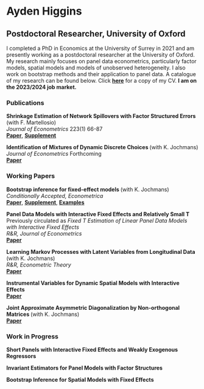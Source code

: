 #  Ayden Higgins
## Postdoctoral Researcher, University of Oxford 
I completed a PhD in Economics at the University of Surrey in 2021 and am presently working as a postdoctoral researcher at the University of Oxford. My research mainly focuses on panel data econometrics, particularly factor models, spatial models and models of unobserved heterogeneity. I also work on bootstrap methods and their application to panel data. A catalogue of my research can be found below. Click <strong><a href="{{ CV.pdf | prepend: '/assets/pdf/CV/CV.pdf' | relative_url | download }}">here</a></strong> for a copy of my CV. <strong> I am on the 2023/2024 job market. </strong>  

### Publications
<b> Shrinkage Estimation of Network Spillovers with Factor Structured Errors </b> (with F. Martellosio) <br> <i> Journal of Econometrics </i> 223(1) 66-87 <br> <strong><a href="{{ Master.pdf | prepend: '/assets/pdf/Shrinkage/Master.pdf' | relative_url | download }}">Paper</a></strong>, <strong><a href="{{ Supplement.pdf | prepend: '/assets/pdf/Shrinkage/Supplement.pdf' | relative_url | download }}">Supplement</a></strong>

<b> Identification of Mixtures of Dynamic Discrete Choices </b> (with K. Jochmans) <br> <i> Journal of Econometrics </i> Forthcoming <br> <strong><a href="{{ Mixture.pdf | prepend: '/assets/pdf/Mixture/Mixture.pdf' | relative_url | download }}">Paper</a></strong>

### Working Papers
<b> Bootstrap inference for fixed-effect models </b> (with K. Jochmans) <br> <i> Conditionally Accepted, Econometrica </i> <br> <strong><a href="{{ Bootstrap.pdf | prepend: '/assets/pdf/Boot/Bootstrap.pdf' | relative_url | download }}">Paper</a></strong>, <strong><a href="{{ Supplement.pdf | prepend: '/assets/pdf/Boot/Supplement.pdf' | relative_url | download }}">Supplement</a></strong>,  <strong><a href="{{ Examples.pdf | prepend: '/assets/pdf/Boot/Examples.pdf' | relative_url | download }}">Examples</a></strong>

<b> Panel Data Models with Interactive Fixed Effects and Relatively Small T </b> <br> Previously circulated as <i> Fixed T Estimation of Linear Panel Data Models with Interactive Fixed Effects </i> <br> <i> R&R, Journal of Econometrics </i> <br> <strong><a href="{{ MasterLatest.pdf | prepend: '/assets/pdf/FTIFE/MasterLatest.pdf' | relative_url | download }}">Paper</a></strong> 

<b> Learning Markov Processes with Latent Variables from Longitudinal Data  </b> (with K. Jochmans) <br> <i> R&R, Econometric Theory </i> <br> <strong><a href="{{ Bootstrap.pdf | prepend: '/assets/pdf/Long/Long.pdf' | relative_url | download }}">Paper</a></strong>

<b> Instrumental Variables for Dynamic Spatial Models with Interactive Effects </b> <br> <strong><a href="{{ IVIFE.pdf | prepend: '/IVIFE.pdf' }}">Paper</a></strong> 

<b> Joint Approximate Asymmetric Diagonalization by Non-orthogonal Matrices </b> (with K. Jochmans) <br>  <strong><a href="{{ JASYD.pdf | prepend: '/assets/pdf/JASYD/JASYD.pdf' | relative_url | download }}">Paper</a></strong>

### Work in Progress

<b> Short Panels with Interactive Fixed Effects and Weakly Exogenous Regressors </b> 

<b> Invariant Estimators for Panel Models with Factor Structures </b> 

<b>  </b> 

<b> Bootstrap Inference for Spatial Models with Fixed Effects </b> 

